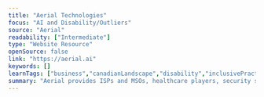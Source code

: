 ```yaml
---
title: "Aerial Technologies"
focus: "AI and Disability/Outliers"
source: "Aerial"
readability: ["Intermediate"]
type: "Website Resource"
openSource: false
link: "https://aerial.ai"
keywords: []
learnTags: ["business","canadianLandscape","disability","inclusivePractice"]
summary: "Aerial provides ISPs and MSOs, healthcare players, security systems integrators and smart object manufacturers with a unique cloud-based, low-cost solution that leverages existing wireless infrastructure and machine learning to give context, meaning and value to motion.  "
---
```

